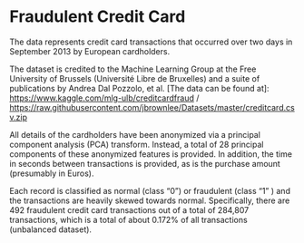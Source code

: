 # Fraudulent Credit Card

The data represents credit card transactions that occurred over two days in September 2013 by European cardholders.

The dataset is credited to the Machine Learning Group at the Free University of Brussels (Université Libre de Bruxelles) and a suite of publications by Andrea Dal Pozzolo, et al. [The data can be found at]: https://www.kaggle.com/mlg-ulb/creditcardfraud / https://raw.githubusercontent.com/jbrownlee/Datasets/master/creditcard.csv.zip

All details of the cardholders have been anonymized via a principal component analysis (PCA) transform. Instead, a total of 28 principal components of these anonymized features is provided. In addition, the time in seconds between transactions is provided, as is the purchase amount (presumably in Euros).

Each record is classified as normal (class “0”) or fraudulent (class “1” ) and the transactions are heavily skewed towards normal. Specifically, there are 492 fraudulent credit card transactions out of a total of 284,807 transactions, which is a total of about 0.172% of all transactions (unbalanced dataset).
